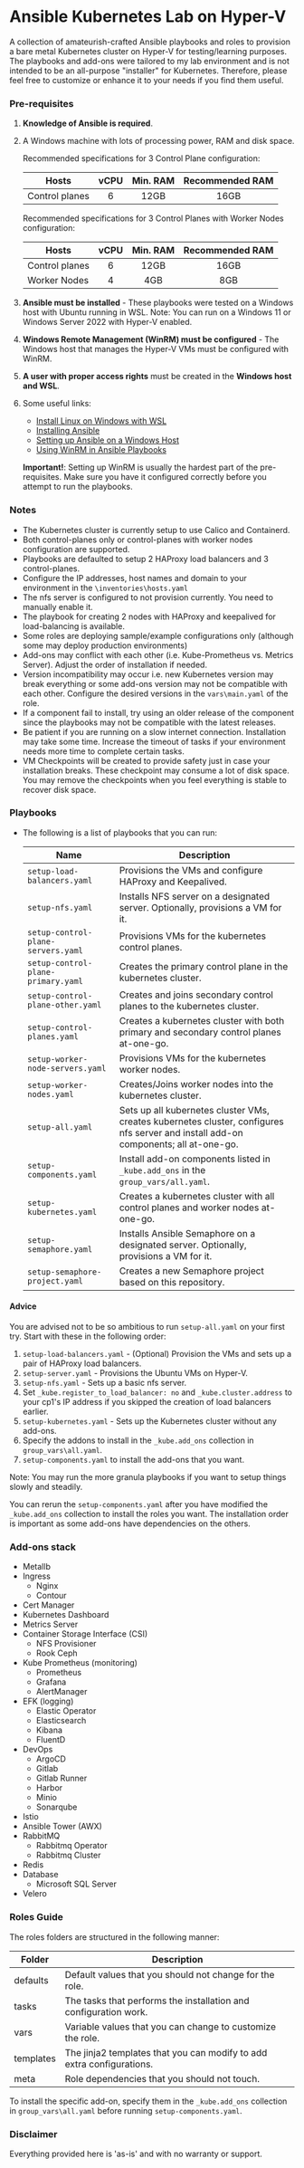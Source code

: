 # Ansible Kubernetes Lab on Hyper-V
A collection of amateurish-crafted Ansible playbooks and roles to provision a bare metal Kubernetes cluster on Hyper-V for testing/learning purposes. The playbooks and add-ons were tailored to my lab environment and is not intended to be an all-purpose "installer" for Kubernetes. Therefore, please feel free to customize or enhance it to your needs if you find them useful.

### Pre-requisites
1. **Knowledge of Ansible is required**.
2. A Windows machine with lots of processing power, RAM and disk space.

    Recommended specifications for 3 Control Plane configuration:

    | Hosts          | vCPU | Min. RAM  | Recommended RAM |
    | -------------- |:----:|  :----:   |     :----:      |
    | Control planes | 6    | 12GB      | 16GB            |

    Recommended specifications for 3 Control Planes with Worker Nodes configuration:

    | Hosts          | vCPU | Min. RAM  | Recommended RAM |
    | -------------- |:----:|  :----:   |     :----:      |
    | Control planes | 6    | 12GB      | 16GB            |
    | Worker Nodes   | 4    | 4GB       | 8GB             |

3. **Ansible must be installed** - These playbooks were tested on a Windows host with Ubuntu running in WSL.
   Note: You can run on a Windows 11 or Windows Server 2022 with Hyper-V enabled.
4. **Windows Remote Management (WinRM) must be configured** - The Windows host that manages the Hyper-V VMs must be configured with WinRM.
5. **A user with proper access rights** must be created in the **Windows host and WSL**.
6. Some useful links:
   - [Install Linux on Windows with WSL](https://learn.microsoft.com/en-us/windows/wsl/install)
   - [Installing Ansible](https://docs.ansible.com/ansible/latest/installation_guide/intro_installation.html)
   - [Setting up Ansible on a Windows Host](https://docs.ansible.com/ansible/latest/os_guide/windows_setup.html)
   - [Using WinRM in Ansible Playbooks](https://docs.ansible.com/ansible/latest/os_guide/windows_winrm.html)
     
    **Important!**: Setting up WinRM is usually the hardest part of the pre-requisites. Make sure you have it configured correctly before you attempt to run the playbooks.

### Notes
* The Kubernetes cluster is currently setup to use Calico and Containerd.
* Both control-planes only or control-planes with worker nodes configuration are supported.
* Playbooks are defaulted to setup 2 HAProxy load balancers and 3 control-planes. 
* Configure the IP addresses, host names and domain to your environment in the `\inventories\hosts.yaml`
* The nfs server is configured to not provision currently. You need to manually enable it.
* The playbook for creating 2 nodes with HAProxy and keepalived for load-balancing is available.
* Some roles are deploying sample/example configurations only (although some may deploy production environments)
* Add-ons may conflict with each other (i.e. Kube-Prometheus vs. Metrics Server). Adjust the order of installation if needed.
* Version incompatibility may occur i.e. new Kubernetes version may break everything or some add-ons version may not be compatible with each other. Configure the desired versions in the `vars\main.yaml` of the role.
* If a component fail to install, try using an older release of the component since the playbooks may not be compatible with the latest releases.
* Be patient if you are running on a slow internet connection. Installation may take some time. Increase the timeout of tasks if your environment needs more time to complete certain tasks.
* VM Checkpoints will be created to provide safety just in case your installation breaks. These checkpoint may consume a lot of disk space. You may remove the checkpoints when you feel everything is stable to recover disk space.

### Playbooks

* The following is a list of playbooks that you can run:

    | Name | Description |
    | ---- | ---- |
    | `setup-load-balancers.yaml` | Provisions the VMs and configure HAProxy and Keepalived. |
    | `setup-nfs.yaml` | Installs NFS server on a designated server. Optionally, provisions a VM for it. |
    | `setup-control-plane-servers.yaml` | Provisions VMs for the kubernetes control planes. |
    | `setup-control-plane-primary.yaml` | Creates the primary control plane in the kubernetes cluster. |
    | `setup-control-plane-other.yaml` | Creates and joins secondary control planes to the kubernetes cluster. |
    | `setup-control-planes.yaml` | Creates a kubernetes cluster with both primary and secondary control planes at-one-go. |
    | `setup-worker-node-servers.yaml` | Provisions VMs for the kubernetes worker nodes. |
    | `setup-worker-nodes.yaml` | Creates/Joins worker nodes into the kubernetes cluster. |
    | `setup-all.yaml` | Sets up all kubernetes cluster VMs, creates kubernetes cluster, configures nfs server and install add-on components; all at-one-go. |
    | `setup-components.yaml` | Install add-on components listed in `_kube.add_ons` in the `group_vars/all.yaml`. |
    | `setup-kubernetes.yaml` | Creates a kubernetes cluster with all control planes and worker nodes at-one-go. |
    | `setup-semaphore.yaml` | Installs Ansible Semaphore on a designated server. Optionally, provisions a VM for it. |
    | `setup-semaphore-project.yaml` | Creates a new Semaphore project based on this repository. |

#### Advice
You are advised not to be so ambitious to run `setup-all.yaml` on your first try. Start with these in the following order:
1. `setup-load-balancers.yaml` - (Optional) Provision the VMs and sets up a pair of HAProxy load balancers. 
2. `setup-server.yaml` - Provisions the Ubuntu VMs on Hyper-V.
3. `setup-nfs.yaml` - Sets up a basic nfs server.
4. Set `_kube.register_to_load_balancer: no` and `_kube.cluster.address` to your cp1's IP address if you skipped the creation of load balancers earlier. 
5. `setup-kubernetes.yaml` - Sets up the Kubernetes cluster without any add-ons. 
6. Specify the addons to install in the `_kube.add_ons` collection in `group_vars\all.yaml`.
7. `setup-components.yaml` to install the add-ons that you want.

Note: You may run the more granula playbooks if you want to setup things slowly and steadily.

You can rerun the `setup-components.yaml` after you have modified the `_kube.add_ons` collection to install the roles you want. The installation order is important as some add-ons have dependencies on the others. 

### Add-ons stack
* Metallb
* Ingress
  * Nginx
  * Contour
* Cert Manager
* Kubernetes Dashboard
* Metrics Server
* Container Storage Interface (CSI)
  * NFS Provisioner
  * Rook Ceph
* Kube Prometheus (monitoring)
  * Prometheus
  * Grafana
  * AlertManager
* EFK (logging)
  * Elastic Operator
  * Elasticsearch
  * Kibana
  * FluentD
* DevOps
  * ArgoCD
  * Gitlab
  * Gitlab Runner
  * Harbor
  * Minio
  * Sonarqube
* Istio
* Ansible Tower (AWX)
* RabbitMQ
  * Rabbitmq Operator
  * Rabbitmq Cluster
* Redis  
* Database
  * Microsoft SQL Server 
* Velero

### Roles Guide

The roles folders are structured in the following manner:

| Folder         | Description |
| -------------- |----         |
| defaults       | Default values that you should not change for the role. |
| tasks          | The tasks that performs the installation and configuration work. |
| vars           | Variable values that you can change to customize the role. |
| templates      | The jinja2 templates that you can modify to add extra configurations. |
| meta           | Role dependencies that you should not touch. |

To install the specific add-on, specify them in the `_kube.add_ons` collection in `group_vars\all.yaml` before running `setup-components.yaml`. 

### Disclaimer
Everything provided here is 'as-is' and with no warranty or support. 
